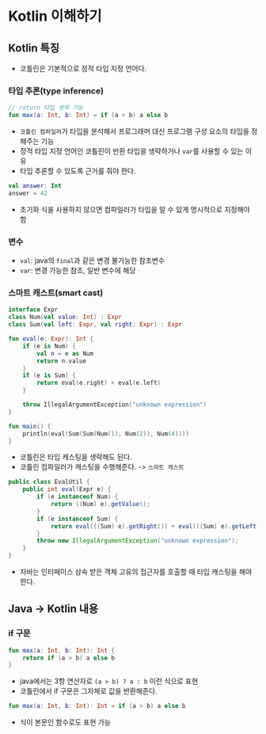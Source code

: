# Kotlin 이해하기

## Kotlin 특징

- 코틀린은 기본적으로 정적 타입 지정 언어다.

### 타입 추론(type inference)

```kotlin
// return 타입 생략 가능
fun max(a: Int, b: Int) = if (a > b) a else b
```

- `코틀린 컴파일러`가 타입을 분석해서 프로그래머 대신 프로그램 구성 요소의 타입을 정해주는 기능
- 정적 타입 지정 언어인 코틀린이 반환 타입을 생략하거나 `var`를 사용할 수 있는 이유
- 타입 추론할 수 있도록 근거를 줘야 한다.

```kt
val answer: Int
answer = 42
```
- 초기화 식을 사용하지 않으면 컴파일러가 타입을 알 수 있게 명시적으로 지정해야 함

### 변수
- `val`: java의 `final`과 같은 변경 불가능한 참조변수
- `var`: 변경 가능한 참조, 일반 변수에 해당

### 스마트 캐스트(smart cast)

```kt
interface Expr
class Num(val value: Int) : Expr
class Sum(val left: Expr, val right: Expr) : Expr

fun eval(e: Expr): Int {
    if (e is Num) {
        val n = e as Num
        return n.value
    }
    if (e is Sum) {
        return eval(e.right) + eval(e.left)
    }

    throw IllegalArgumentException("unknown expression")
}

fun main() {
    println(eval(Sum(Sum(Num(1), Num(2)), Num(4))))
}
```
- 코틀린은 타입 캐스팅을 생략해도 된다.
- 코틀린 컴파일러가 캐스팅을 수행해준다. -> `스마트 캐스트`

```java
public class EvalUtil {
    public int eval(Expr e) {
        if (e instanceof Num) {
            return ((Num) e).getValue();
        }
        if (e instanceof Sum) {
            return eval(((Sum) e).getRight()) + eval(((Sum) e).getLeft());
        }
        throw new IllegalArgumentException("unknown expression");
    }
}
```
- 자바는 인터페이스 상속 받은 객체 고유의 접근자를 호출할 때 타입 캐스팅을 해야 한다.

## Java -> Kotlin 내용

### if 구문

```kt
fun max(a: Int, b: Int): Int {
    return if (a > b) a else b
}
```
- java에서는 3항 연산자로 `(a > b) ? a : b` 이런 식으로 표현
- 코틀린에서 if 구문은 그자체로 값을 반환해준다.

```kt
fun max(a: Int, b: Int): Int = if (a > b) a else b
```
- 식이 본문인 함수로도 표현 가능

